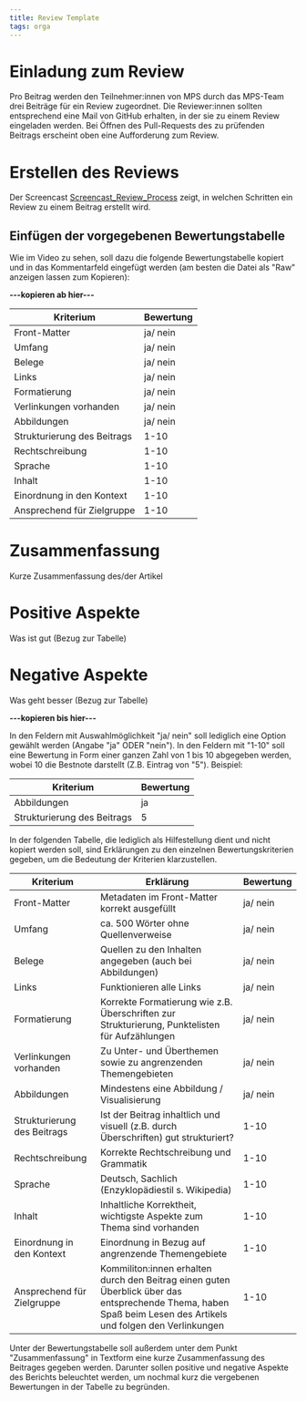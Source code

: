 ```yaml
---
title: Review Template
tags: orga
---
```



# Einladung zum Review
Pro Beitrag werden den Teilnehmer:innen von MPS durch das MPS-Team drei Beiträge für ein Review zugeordnet. Die Reviewer:innen sollten entsprechend eine Mail von GitHub erhalten, in der sie zu einem Review eingeladen werden. Bei Öffnen des Pull-Requests des zu prüfenden Beitrags erscheint oben eine Aufforderung zum Review. 

# Erstellen des Reviews
Der Screencast [Screencast_Review_Process](Screencast_Review_Process.md) zeigt, in welchen Schritten ein Review zu einem Beitrag erstellt wird. 

## Einfügen der vorgegebenen Bewertungstabelle
Wie im Video zu sehen, soll dazu die folgende Bewertungstabelle kopiert und in das Kommentarfeld eingefügt werden (am besten die Datei als "Raw" anzeigen lassen zum Kopieren):

**---kopieren ab hier---**

| Kriterium | Bewertung|
|-----|---|
| Front-Matter | ja/ nein |
| Umfang | ja/ nein|
| Belege | ja/ nein |
| Links | ja/ nein|
| Formatierung | ja/ nein|
| Verlinkungen vorhanden | ja/ nein |
| Abbildungen | ja/ nein |
| Strukturierung des Beitrags | 1-10 |
| Rechtschreibung | 1-10|
| Sprache | 1-10 |
| Inhalt | 1-10|
| Einordnung in den Kontext | 1-10|
| Ansprechend für Zielgruppe | 1-10|

# Zusammenfassung

Kurze Zusammenfassung des/der Artikel

# Positive Aspekte

Was ist gut (Bezug zur Tabelle)

# Negative Aspekte

Was geht besser (Bezug zur Tabelle)

**---kopieren bis hier---**

In den Feldern mit Auswahlmöglichkeit "ja/ nein" soll lediglich eine Option gewählt werden (Angabe "ja" ODER "nein"). 
In den Feldern mit "1-10" soll eine Bewertung in Form einer ganzen Zahl von 1 bis 10 abgegeben werden, wobei 10 die Bestnote darstellt (Z.B. Eintrag von "5").
Beispiel:

| Kriterium | Bewertung|
|-----|---|
| Abbildungen | ja |
| Strukturierung des Beitrags | 5 |

In der folgenden Tabelle, die lediglich als Hilfestellung dient und nicht kopiert werden soll, sind Erklärungen zu den einzelnen Bewertungskriterien gegeben, um die Bedeutung der Kriterien klarzustellen. 


| Kriterium | Erklärung | Bewertung|
|-----|---|---|
| Front-Matter | Metadaten im Front-Matter korrekt ausgefüllt | ja/ nein |
| Umfang | ca. 500 Wörter ohne Quellenverweise | ja/ nein|
| Belege | Quellen zu den Inhalten angegeben (auch bei Abbildungen) | ja/ nein |
| Links | Funktionieren alle Links | ja/ nein|
| Formatierung | Korrekte Formatierung wie z.B. Überschriften zur Strukturierung, Punktelisten für Aufzählungen | ja/ nein|
| Verlinkungen vorhanden | Zu Unter- und Überthemen sowie zu angrenzenden Themengebieten | ja/ nein |
| Abbildungen | Mindestens eine Abbildung / Visualisierung | ja/ nein |
| Strukturierung des Beitrags | Ist der Beitrag inhaltlich und visuell (z.B. durch Überschriften) gut strukturiert? | 1-10 |
| Rechtschreibung | Korrekte Rechtschreibung und Grammatik |1-10|
| Sprache | Deutsch, Sachlich (Enzyklopädiestil s. Wikipedia) | 1-10 |
| Inhalt | Inhaltliche Korrektheit, wichtigste Aspekte zum Thema sind vorhanden |1-10|
| Einordnung in den Kontext | Einordnung in Bezug auf angrenzende Themengebiete |1-10|
| Ansprechend für Zielgruppe | Kommiliton:innen erhalten durch den Beitrag einen guten Überblick über das entsprechende Thema, haben Spaß beim Lesen des Artikels und folgen den Verlinkungen |1-10|

Unter der Bewertungstabelle soll außerdem unter dem Punkt "Zusammenfassung" in Textform eine kurze Zusammenfassung des Beitrages gegeben werden. Darunter sollen positive und negative Aspekte des Berichts beleuchtet werden, um nochmal kurz die vergebenen Bewertungen in der Tabelle zu begründen.
